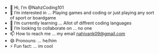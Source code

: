 - 👋 Hi, I’m @NahzCoding101
- 👀 I’m interested in ... Playing games and coding or just playing any sort of sport or boardgame
- 🌱 I’m currently learning ... Allot of diffrent coding languages
- 💞️ I’m looking to collaborate on ... no one
- 📫 How to reach me ... my email nahiyank09@gmail.com 
- 😄 Pronouns: ... he/him 
- ⚡ Fun fact: ... im cool
